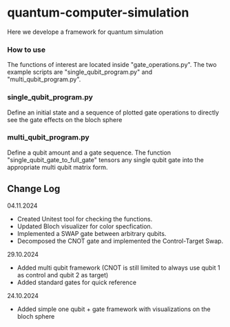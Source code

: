 # quantum-computer-simulation

Here we develope a framework for quantum simulation


### How to use
The functions of interest are located inside "gate_operations.py". The two example scripts are "single_qubit_program.py" and "multi_qubit_program.py". 

### single_qubit_program.py
Define an initial state and a sequence of plotted gate operations to directly see the gate effects on the bloch sphere

### multi_qubit_program.py
Define a qubit amount and a gate sequence. The function "single_qubit_gate_to_full_gate" tensors any single qubit gate into the appropriate multi qubit matrix form.

## Change Log
04.11.2024
+ Created Unitest tool for checking the functions. 
+ Updated Bloch visualizer for color specfication.
+ Implemented a SWAP gate between arbitrary qubits.
+ Decomposed the CNOT gate and implemented the Control-Target Swap.

29.10.2024
+ Added multi qubit framework (CNOT is still limited to always use qubit 1 as control and qubit 2 as target)
+ Added standard gates for quick reference

24.10.2024
+ Added simple one qubit + gate framework with visualizations on the bloch sphere

